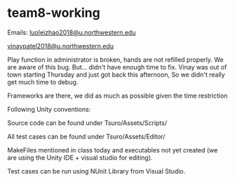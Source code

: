 # team8-working
Emails:
luoleizhao2018@u.northwestern.edu

vinaypatel2018@u.northwestern.edu

Play function in administrator is broken, hands are not refilled properly. We are aware of this bug.
But... didn't have enough time to fix. Vinay was out of town starting Thursday and just got back this afternoon,
So we didn't really get much time to debug.

Frameworks are there, we did as much as possible given the time restriction

Following Unity conventions:

Source code can be found under Tsuro/Assets/Scripts/

All test cases can be found under Tsuro/Assets/Editor/

MakeFiles mentioned in class today and executables not yet created (we are using the Unity IDE + visual studio for editing).

Test cases can be run using NUnit Library from Visual Studio.